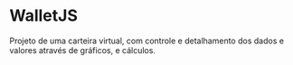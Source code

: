 # WalletJS
Projeto de uma carteira virtual, com controle e detalhamento dos dados e valores através de gráficos, e cálculos. 
